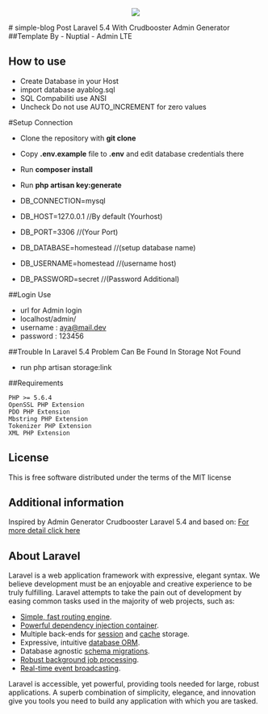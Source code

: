 <p align="center"><img src="https://laravel.com/assets/img/components/logo-laravel.svg"></p>
# simple-blog Post Laravel 5.4 With Crudbooster Admin Generator
##Template By 
- Nuptial
- Admin LTE




## How to use
- Create Database in your Host
- import database ayablog.sql 
- SQL Compabiliti use ANSI
- Uncheck Do not use AUTO_INCREMENT for zero values

#Setup Connection
- Clone the repository with __git clone__
- Copy __.env.example__ file to __.env__ and edit database credentials there
- Run __composer install__
- Run __php artisan key:generate__

- DB_CONNECTION=mysql
- DB_HOST=127.0.0.1 //By default (Yourhost)
- DB_PORT=3306 //(Your Port)
- DB_DATABASE=homestead //(setup database name)
- DB_USERNAME=homestead //(username host)
- DB_PASSWORD=secret //(Password Additional)

##Login Use 
- url for Admin login
- localhost/admin/
- username : aya@mail.dev
- password : 123456

##Trouble
In Laravel 5.4 Problem Can Be Found In Storage Not Found
- run php artisan storage:link

##Requirements

	PHP >= 5.6.4
	OpenSSL PHP Extension
	PDO PHP Extension
	Mbstring PHP Extension
	Tokenizer PHP Extension
	XML PHP Extension

## License

This is free software distributed under the terms of the MIT license

## Additional information

Inspired by Admin Generator Crudbooster Laravel 5.4 and based on:
[For more detail click here](http://crudbooster.com/)

## About Laravel

Laravel is a web application framework with expressive, elegant syntax. We believe development must be an enjoyable and creative experience to be truly fulfilling. Laravel attempts to take the pain out of development by easing common tasks used in the majority of web projects, such as:

- [Simple, fast routing engine](https://laravel.com/docs/routing).
- [Powerful dependency injection container](https://laravel.com/docs/container).
- Multiple back-ends for [session](https://laravel.com/docs/session) and [cache](https://laravel.com/docs/cache) storage.
- Expressive, intuitive [database ORM](https://laravel.com/docs/eloquent).
- Database agnostic [schema migrations](https://laravel.com/docs/migrations).
- [Robust background job processing](https://laravel.com/docs/queues).
- [Real-time event broadcasting](https://laravel.com/docs/broadcasting).

Laravel is accessible, yet powerful, providing tools needed for large, robust applications. A superb combination of simplicity, elegance, and innovation give you tools you need to build any application with which you are tasked.
